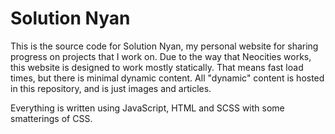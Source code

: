 # Solution Nyan

This is the source code for Solution Nyan, my personal website for sharing progress on projects that I work on.
Due to the way that Neocities works, this website is designed to work mostly statically. That means fast load times, but
there is minimal
dynamic content. All "dynamic" content is hosted in this repository, and is just images and articles.

Everything is written using JavaScript, HTML and SCSS with some smatterings of CSS. 
